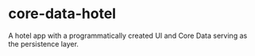 # core-data-hotel
A hotel app with a programmatically created UI and Core Data serving as the persistence layer. 
